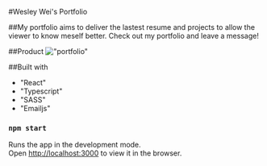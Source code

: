 #Wesley Wei's Portfolio

##My portfolio aims to deliver the lastest resume and projects to allow the viewer to know meself better. Check out my portfolio and leave a message!

##Product
!["portfolio"]()

##Built with 
- "React"
- "Typescript"
- "SASS"
- "Emailjs"


### `npm start`

Runs the app in the development mode.\
Open [http://localhost:3000](http://localhost:3000) to view it in the browser.

